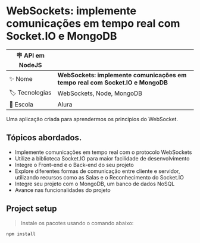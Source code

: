 # WebSockets: implemente comunicações em tempo real com Socket.IO e MongoDB

| :placard: API em NodeJS |     |
| -------------  | --- |
| :sparkles: Nome        | **WebSockets: implemente comunicações em tempo real com Socket.IO e MongoDB**
| :label: Tecnologias | WebSockets, Node, MongoDB
| :school: Escola | Alura

Uma aplicação criada para aprendermos os principios do WebSocket.

## Tópicos abordados.

- Implemente comunicações em tempo real com o protocolo WebSockets
- Utilize a biblioteca Socket.IO para maior facilidade de desenvolvimento
- Integre o Front-end e o Back-end do seu projeto
- Explore diferentes formas de comunicação entre cliente e servidor, utilizando recursos como as Salas e o Reconhecimento do Socket.IO
- Integre seu projeto com o MongoDB, um banco de dados NoSQL
- Avance nas funcionalidades do projeto

## Project setup

> Instale os pacotes usando o comando abaixo:
```
npm install
```
